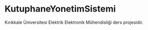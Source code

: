 # KutuphaneYonetimSistemi
Kırıkkale Üniversitesi Elektrik Elektronik Mühendisliği ders projesidir. 
